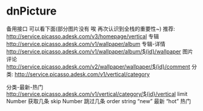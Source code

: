 # dnPicture

<!-- 接口 -->
备用接口 可以看下面(部分图片没有 唉 再次认识到全栈的重要性~)
推荐: http://service.picasso.adesk.com/v3/homepage/vertical
专辑 http://service.picasso.adesk.com/v1/wallpaper/album
专辑-详情 http://service.picasso.adesk.com/v1/wallpaper/album/${id}/wallpaper
图片评论 http://service.picasso.adesk.com/v2/wallpaper/wallpaper/${id}/comment
分类: http://service.picasso.adesk.com/v1/vertical/category

分类-最新-热门 http://service.picasso.adesk.com/v1/vertical/category/${id}/vertical
limit	Number	获取几条
skip	Number	跳过几条
order	string	“new” 最新 “hot” 热门